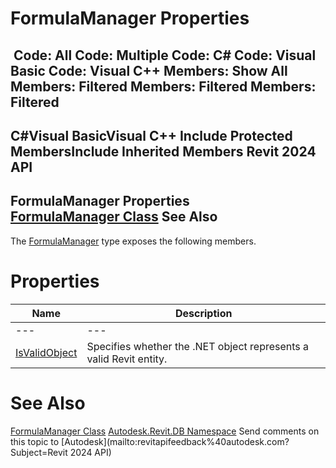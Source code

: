 # FormulaManager Properties

﻿
 Code: All Code: Multiple Code: C# Code: Visual Basic Code: Visual C++  Members: Show All Members: Filtered Members: Filtered Members: Filtered   
---  
C#Visual BasicVisual C++
Include Protected MembersInclude Inherited Members
Revit 2024 API  
---  
FormulaManager Properties  
[FormulaManager Class](d061dadf-70da-a883-ec12-5cf98ded069e.md "FormulaManager Class") See Also  
---  
The [FormulaManager](d061dadf-70da-a883-ec12-5cf98ded069e.md "FormulaManager Class") type exposes the following members.
# Properties
| Name | Description |
| --- | --- |
| --- | --- | --- |
| [IsValidObject](149b97e3-63e7-54de-51aa-24f21177872b.md "IsValidObject Property") | Specifies whether the .NET object represents a valid Revit entity. |

# See Also
[FormulaManager Class](d061dadf-70da-a883-ec12-5cf98ded069e.md "FormulaManager Class")
[Autodesk.Revit.DB Namespace](87546ba7-461b-c646-cbb1-2cb8f5bff8b2.md "Autodesk.Revit.DB Namespace")
Send comments on this topic to [Autodesk](mailto:revitapifeedback%40autodesk.com?Subject=Revit 2024 API)